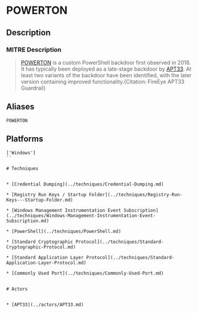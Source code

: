 
# POWERTON

## Description

### MITRE Description

> [POWERTON](https://attack.mitre.org/software/S0371) is a custom PowerShell backdoor first observed in 2018. It has typically been deployed as a late-stage backdoor by [APT33](https://attack.mitre.org/groups/G0064). At least two variants of the backdoor have been identified, with the later version containing improved functionality.(Citation: FireEye APT33 Guardrail)

## Aliases

```
POWERTON
```

## Platforms

```
['Windows']
``

# Techniques


* [Credential Dumping](../techniques/Credential-Dumping.md)

* [Registry Run Keys / Startup Folder](../techniques/Registry-Run-Keys---Startup-Folder.md)
    
* [Windows Management Instrumentation Event Subscription](../techniques/Windows-Management-Instrumentation-Event-Subscription.md)
    
* [PowerShell](../techniques/PowerShell.md)
    
* [Standard Cryptographic Protocol](../techniques/Standard-Cryptographic-Protocol.md)
    
* [Standard Application Layer Protocol](../techniques/Standard-Application-Layer-Protocol.md)
    
* [Commonly Used Port](../techniques/Commonly-Used-Port.md)
    

# Actors


* [APT33](../actors/APT33.md)

